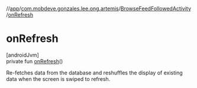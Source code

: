 //[app](../../../index.md)/[com.mobdeve.gonzales.lee.ong.artemis](../index.md)/[BrowseFeedFollowedActivity](index.md)/[onRefresh](on-refresh.md)

# onRefresh

[androidJvm]\
private fun [onRefresh](on-refresh.md)()

Re-fetches data from the database and reshuffles the display of existing data when the screen is swiped to refresh.
